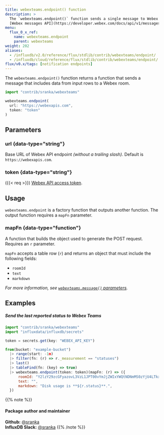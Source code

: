 ```yaml
---
title: webexteams.endpoint() function
description: >
  The `webexteams.endpoint()` function sends a single message to Webex using the
  [Webex messages API](https://developer.webex.com/docs/api/v1/messages/create-a-message).
menu:
  flux_0_x_ref:
    name: webexteams.endpoint
    parent: webexteams
weight: 202
aliases:
  - /influxdb/v2.0/reference/flux/stdlib/contrib/webexteams/endpoint/
  - /influxdb/cloud/reference/flux/stdlib/contrib/webexteams/endpoint/
flux/v0.x/tags: [notification endpoints]
---
```


The `webexteams.endpoint()` function returns a function that sends a message that
includes data from input rows to a Webex room.

```js
import "contrib/sranka/webexteams"

webexteams.endpoint(
  url: "https://webexapis.com",
  token: "token"
)
```

## Parameters

### url {data-type="string"}
Base URL of Webex API endpoint _(without a trailing slash)_.
Default is `https://webexapis.com`.

### token {data-type="string"}
({{< req >}})
[Webex API access token](https://developer.webex.com/docs/api/getting-started).

## Usage
`webexteams.endpoint` is a factory function that outputs another function.
The output function requires a `mapFn` parameter.

### mapFn {data-type="function"}
A function that builds the object used to generate the POST request.
Requires an `r` parameter.

`mapFn` accepts a table row (`r`) and returns an object that must include the
following fields:

- `roomId`
- `text`
- `markdown`

_For more information, see [`webexteams.message()` parameters](/flux/v0.x/stdlib/contrib/sranka/webexteams/message/#parameters)._

## Examples

##### Send the last reported status to Webex Teams
```js
import "contrib/sranka/webexteams"
import "influxdata/influxdb/secrets"

token = secrets.get(key: "WEBEX_API_KEY")

from(bucket: "example-bucket")
  |> range(start: -1m)
  |> filter(fn: (r) => r._measurement == "statuses")
  |> last()
  |> tableFind(fn: (key) => true)
  |> webexteams.endpoint(token: token)(mapFn: (r) => ({
      roomId: "Y2lzY29zcGFyazovL3VzL1JPT00vYmJjZWIxYWQtNDNmMS0zYjU4LTkxNDctZjE0YmIwYzRkMTU0",
      text: "",
      markdown: "Disk usage is **${r.status}**.", 
  })
```

{{% note %}}
#### Package author and maintainer
**Github:** [@sranka](https://github.com/sranka)  
**InfluxDB Slack:** [@sranka](https://influxdata.com/slack)
{{% /note %}}